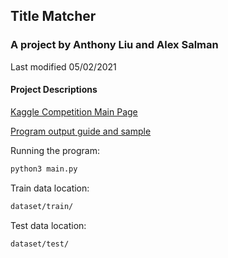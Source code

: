 ## Title Matcher

### A project by Anthony Liu and Alex Salman

Last modified 05/02/2021


#### Project Descriptions
[Kaggle Competition Main Page](https://www.kaggle.com/c/coleridgeinitiative-show-us-the-data)

[Program output guide and sample](https://www.kaggle.com/c/coleridgeinitiative-show-us-the-data/overview/evaluation)


Running the program:
``` bash
python3 main.py
```

Train data location:
``` bash
dataset/train/
```

Test data location:
``` bash
dataset/test/
```
